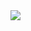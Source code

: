 <img src="https://github.com/FelipeASousa/trabalho_semestral_FGTI/blob/main/Releases_RoadMap/Plano_Releases_Roadmap.gif?raw=true"/>
